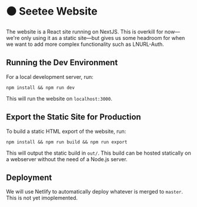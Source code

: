 # 🟠 Seetee Website

The website is a React site running on NextJS.
This is overkill for now&mdash;we're only using it as a static site&mdash;but gives us some headroom for when we want to add more complex functionality such as LNURL-Auth.

## Running the Dev Environment

For a local development server, run:

```
npm install && npm run dev
```

This will run the website on `localhost:3000`.

## Export the Static Site for Production

To build a static HTML export of the website, run:

```
npm install && npm run build && npm run export
```

This will output the static build in `out/`. This build can be hosted statically on a webserver without the need of a Node.js server.

## Deployment

We will use Netlify to automatically deploy whatever is merged to `master`.
This is not yet imoplemented.
